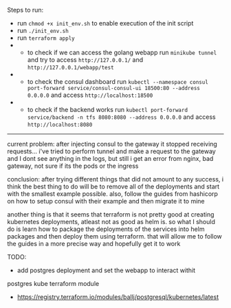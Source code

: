 Steps to run:

- run `chmod +x init_env.sh` to enable execution of the init script
- run `./init_env.sh`
- run `terraform apply`
- - to check if we can access the golang webapp run `minikube tunnel` and try to access `http://127.0.0.1/` and `http://127.0.0.1/webapp/test`
- - to check the consul dashboard run `kubectl --namespace consul port-forward service/consul-consul-ui 18500:80 --address 0.0.0.0` and access `http://localhost:18500`
- - to check if the backend works run `kubectl port-forward service/backend -n tfs 8080:8080 --address 0.0.0.0` and access `http://localhost:8080`

---

current problem:
after injecting consul to the gateway it stopped receiving requests...
i've tried to perform tunnel and make a request to the gateway and I dont see anything in the logs,
but still i get an error from nginx, bad gateway, not sure if its the pods or the ingress

conclusion:
after trying different things that did not amount to any success, i think the best thing to do will be to remove all of the deployments and start with the smallest example possible.
also, follow the guides from hashicorp on how to setup consul with their example and then migrate it to mine

another thing is that it seems that terraform is not pretty good at creating kubernetes deployments, atleast not as good as helm is. so what I should do is learn how to package the deployments of the services into helm packages and then deploy them using terraform.
that will allow me to follow the guides in a more precise way and hopefully get it to work

TODO:

- add postgres deployment and set the webapp to interact withit

postgres kube terraform module

- https://registry.terraform.io/modules/ballj/postgresql/kubernetes/latest
